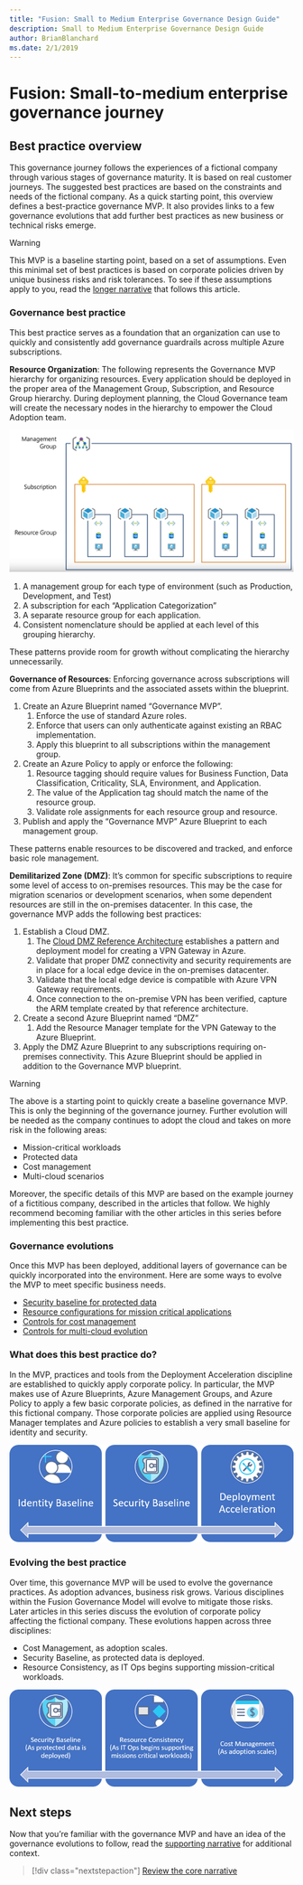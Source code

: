 ```yaml
---
title: "Fusion: Small to Medium Enterprise Governance Design Guide"
description: Small to Medium Enterprise Governance Design Guide
author: BrianBlanchard
ms.date: 2/1/2019
---
```


# Fusion: Small-to-medium enterprise governance journey

## Best practice overview

This governance journey follows the experiences of a fictional company through various stages of governance maturity. It is based on real customer journeys. The suggested best practices are based on the constraints and needs of the fictional company. 
As a quick starting point, this overview defines a best-practice governance MVP. It also provides links to a few governance evolutions that add further best practices as new business or technical risks emerge.

> [!WARNING]
> This MVP is a baseline starting point, based on a set of assumptions. Even this minimal set of best practices is based on corporate policies driven by unique business risks and risk tolerances. To see if these assumptions apply to you, read the [longer narrative](./use-case.md) that follows this article.

### Governance best practice

This best practice serves as a foundation that an organization can use to quickly and consistently add governance guardrails across multiple Azure subscriptions.

**Resource Organization**: The following represents the Governance MVP hierarchy for organizing resources. Every application should be deployed in the proper area of the Management Group, Subscription, and Resource Group hierarchy. During deployment planning, the Cloud Governance team will create the necessary nodes in the hierarchy to empower the Cloud Adoption team.  

![Resource Organization diagram](../../../_images/governance/resource-organization.png)

1. A management group for each type of environment (such as Production, Development, and Test)
2. A subscription for each “Application Categorization” 
3. A separate resource group for each application.
4. Consistent nomenclature should be applied at each level of this grouping hierarchy. 

These patterns provide room for growth without complicating the hierarchy unnecessarily.

**Governance of Resources**: Enforcing governance across subscriptions will come from Azure Blueprints and the associated assets within the blueprint.

1. Create an Azure Blueprint named “Governance MVP”.
    1. Enforce the use of standard Azure roles.
    2. Enforce that users can only authenticate against existing an RBAC implementation.
    3. Apply this blueprint to all subscriptions within the management group.
2. Create an Azure Policy to apply or enforce the following:
    1. Resource tagging should require values for Business Function, Data Classification, Criticality, SLA, Environment, and  Application.
    2. The value of the Application tag should match the name of the resource group.
    3. Validate role assignments for each resource group and resource.
3. Publish and apply the “Governance MVP” Azure Blueprint to each management group.

These patterns enable resources to be discovered and tracked, and enforce basic role management.

**Demilitarized Zone (DMZ)**: It’s common for specific subscriptions to require some level of access to on-premises resources. This may be the case for migration scenarios or development scenarios, when some dependent resources are still in the on-premises datacenter. In this case, the governance MVP adds the following best practices:

1. Establish a Cloud DMZ. 
    1. The [Cloud DMZ Reference Architecture](http://docs.microsoft.com/en-us/azure/architecture/reference-architectures/dmz/secure-vnet-hybrid) establishes a pattern and deployment model for creating a VPN Gateway in Azure.
    2. Validate that proper DMZ connectivity and security requirements are in place for a local edge device in the on-premises datacenter.
    3. Validate that the local edge device is compatible with Azure VPN Gateway requirements.
    4. Once connection to the on-premise VPN has been verified, capture the ARM template created by that reference architecture.
2. Create a second Azure Blueprint named “DMZ” 
    1. Add the Resource Manager template for the VPN Gateway to the Azure Blueprint.
3. Apply the DMZ Azure Blueprint to any subscriptions requiring on-premises connectivity. This Azure Blueprint should be applied in addition to the Governance MVP blueprint.

> [!WARNING]
> The above is a starting point to quickly create a baseline governance MVP. This is only the beginning of the governance journey. Further evolution will be needed as the company continues to adopt the cloud and takes on more risk in the following areas:
>
> - Mission-critical workloads
> - Protected data
> - Cost management
> - Multi-cloud scenarios
>
>Moreover, the specific details of this MVP are based on the example journey of a fictitious company, described in the articles that follow. We highly recommend becoming familiar with the other articles in this series before implementing this best practice.

### Governance evolutions

Once this MVP has been deployed, additional layers of governance can be quickly incorporated into the environment. Here are some ways to evolve the MVP to meet specific business needs.

- [Security baseline for protected data](./protected-data.md)
- [Resource configurations for mission critical applications](./mission-critical.md)
- [Controls for cost management](cost-control.md)
- [Controls for multi-cloud evolution](multi-cloud.md)

### What does this best practice do?

In the MVP, practices and tools from the Deployment Acceleration discipline are established to quickly apply corporate policy. In particular, the MVP makes use of Azure Blueprints, Azure Management Groups, and Azure Policy to apply a few basic corporate policies, as defined in the narrative for this fictional company. Those corporate policies are applied using Resource Manager templates and Azure policies to establish a very small baseline for identity and security.

![Example of Incremental Governance MVP](../../../_images/governance/governance-mvp.png)

### Evolving the best practice

Over time, this governance MVP will be used to evolve the governance practices. As adoption advances, business risk grows. Various disciplines within the Fusion Governance Model will evolve to mitigate those risks. Later articles in this series discuss the evolution of corporate policy affecting the fictional company. These evolutions happen across three disciplines: 

- Cost Management, as adoption scales.
- Security Baseline, as protected data is deployed.
- Resource Consistency, as IT Ops begins supporting mission-critical workloads.

![Example of Incremental Governance MVP](../../../_images/governance/governance-evolution.png)


## Next steps

Now that you’re familiar with the governance MVP and have an idea of the governance evolutions to follow, read the [supporting narrative](./use-case.md) for additional context.

> [!div class="nextstepaction"]
> [Review the core narrative](./use-case.md)